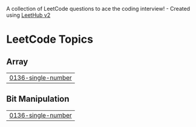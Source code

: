 A collection of LeetCode questions to ace the coding interview! - Created using [LeetHub v2](https://github.com/arunbhardwaj/LeetHub-2.0)
<!---LeetCode Topics Start-->
# LeetCode Topics
## Array
|  |
| ------- |
| [0136-single-number](https://github.com/nabeel292200/leetcode/tree/master/0136-single-number) |
## Bit Manipulation
|  |
| ------- |
| [0136-single-number](https://github.com/nabeel292200/leetcode/tree/master/0136-single-number) |
<!---LeetCode Topics End-->